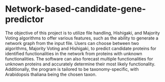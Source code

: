 # Network-based-candidate-gene-predictor
The objective of this project is to utilize file handling, Hishigaki, and Majority Voting algorithms to offer various features, such as the ability to generate a network graph from the input file. Users can choose between two algorithms, Majority Voting and Hishigaki, to predict candidate proteins for identified functionalities in the network from proteins with unknown functionalities. The software can also forecast multiple functionalities for unknown proteins and accurately determine their most likely functionality. Additionally, the program is tailored to be taxonomy-specific, with Arabidopsis thaliana being the chosen taxon.

